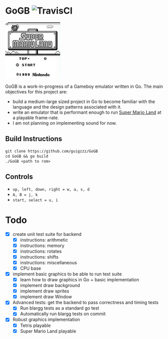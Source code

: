 # GoGB ![TravisCI](https://travis-ci.com/guigzzz/GoGB.svg?branch=master)

![](media/mario.gif)

GoGB is a work-in-progress of a Gameboy emulator written in Go. The main objectives for this project are:
- build a medium-large sized project in Go to become familiar with the language and the design patterns associated with it.
- write an emulator that is performant enough to run [Super Mario Land](https://en.wikipedia.org/wiki/Super_Mario_Land) at a playable frame-rate.
- I am not planning on implementing sound for now.

## Build Instructions
```
git clone https://github.com/guigzzz/GoGB
cd GoGB && go build
./GoGB <path to rom>
```

## Controls

- `up, left, down, right = w, a, s, d`
- `A, B = j, k`
- `start, select = u, i`

# Todo
- [x] create unit test suite for backend
    - [x] instructions: arithmetic
    - [x] instructions: memory
    - [x] instructions: rotates
    - [x] instructions: shifts
    - [x] instructions: miscellaneous
    - [x] CPU base
- [x] implement basic graphics to be able to run test suite
    - [x] learn how to draw graphics in Go + basic implementation
    - [x] implement draw background
    - [x] implement draw sprites
    - [x] implement draw Window
- [x] Advanced tests: get the backend to pass correctness and timing tests
    - [x] Run blargg tests as a standard go test
    - [x] Automatically run blargg tests on commit
- [x] Robust graphics implementation
    - [x] Tetris playable
    - [x] Super Mario Land playable
